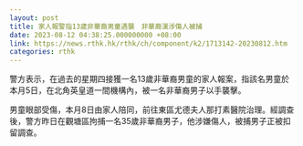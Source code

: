 ```yaml
---
layout: post
title: 家人報警指13歲非華裔男童遇襲　非華裔漢涉傷人被捕
date: 2023-08-12 04:38:25.000000000 +08:00
link: https://news.rthk.hk/rthk/ch/component/k2/1713142-20230812.htm
categories: rthk
---
```


警方表示，在過去的星期四接獲一名13歲非華裔男童的家人報案，指該名男童於本月5日，在北角英皇道一間機構內，被一名非華裔男子以手襲擊。

男童眼部受傷，本月8日由家人陪同，前往東區尤德夫人那打素醫院治理。經調查後，警方昨日在觀塘區拘捕一名35歲非華裔男子，他涉嫌傷人，被捕男子正被扣留調查。
